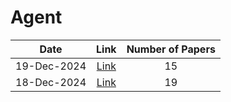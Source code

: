 # Agent

| Date | Link | Number of Papers |
|:----:|:----:|:----------------:|
| 19-Dec-2024 | [Link](https://github.com/Deriq-Qian-Dong/arXivReporter/blob/main/Agent/19-Dec-2024_papers.md) | 15 |
| 18-Dec-2024 | [Link](https://github.com/Deriq-Qian-Dong/arXivReporter/blob/main/Agent/18-Dec-2024_papers.md) | 19 |
